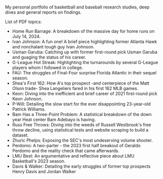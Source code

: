 My personal portfolio of basketball and baseball research studies, deep dives and general reports on findings.

List of PDF topics:
- Home Run Barrage: A breakdown of the massive day for home runs on July 14, 2024.
- Ivan Johnson: A fun one! A brief piece highlighting former Atlanta Hawk and nonchalant tough guy Ivan Johnson.
- Usman Garuba: Catching up with former first-round pick Usman Garuba and guaging the status of his career.
- G-League Hot Streak: Highlighting the turnarounds by several G-League players whom I followed in college.
- FAU: The struggles of Final-Four surprise Florida Atlantic in their sequel season.
- Shea's First 162: How A's top prospect -and centerpiece of the Matt Olson trade- Shea Langeliers fared in his first 162 MLB games.
- Keon: Diving into the inefficient and brief career of 2021 first-round pick Keon Johnson.
- P-Will: Detailing the slow start for the ever disappointing 23-year-old Patrick Williams.
- Bam Has a Three-Point Problem: A statistical breakdown of the down year Heat center Bam Adebayo is having.
- Russ Free Throws: Diving into the weeds of Russell Westbrook's free throw decline, using statistical tests and website scraping to build a dataset.
- Zhuric Phelps: Exposing the SEC's most undeserving volume shooter.
- Perdomo: A two-parter - the 2023 first half breakout of Geraldo Perdomo and the reality check that came afterwards.
- LMU Best: An argumentative and reflective piece about LMU Basketball's 2023 season.
- Davis & Walker: Detailing the early struggles of former top prospects Henry Davis and Jordan Walker
